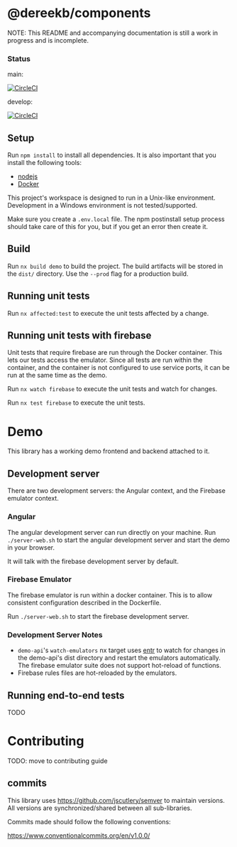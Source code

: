 # @dereekb/components
NOTE: This README and accompanying documentation is still a work in progress and is incomplete.

### Status
main:

[![CircleCI](https://circleci.com/gh/dereekb/dbx-components/tree/main.svg?style=shield)](https://circleci.com/gh/dereekb/dbx-components/tree/main)

develop: 

[![CircleCI](https://circleci.com/gh/dereekb/dbx-components/tree/develop.svg?style=shield)](https://circleci.com/gh/dereekb/dbx-components/tree/develop)

## Setup
Run `npm install` to install all dependencies. It is also important that you install the following tools:

- [nodejs](https://nodejs.org/en/)
- [Docker](https://www.docker.com/)

This project's workspace is designed to run in a Unix-like environment. Development in a Windows environment is not tested/supported.

Make sure you create a `.env.local` file. The npm postinstall setup process should take care of this for you, but if you get an error then create it.

## Build

Run `nx build demo` to build the project. The build artifacts will be stored in the `dist/` directory. Use the `--prod` flag for a production build.

## Running unit tests

Run `nx affected:test` to execute the unit tests affected by a change.

## Running unit tests with firebase
Unit tests that require firebase are run through the Docker container. This lets our tests access the emulator. Since all tests are run within the container, and the container is not configured to use service ports, it can be run at the same time as the demo.

Run `nx watch firebase` to execute the unit tests and watch for changes.

Run `nx test firebase` to execute the unit tests.

# Demo
This library has a working demo frontend and backend attached to it.

## Development server

There are two development servers: the Angular context, and the Firebase emulator context.

### Angular
The angular development server can run directly on your machine. Run `./server-web.sh` to start the angular development server and start the demo in your browser.

It will talk with the firebase development server by default.

### Firebase Emulator
The firebase emulator is run within a docker container. This is to allow consistent configuration described in the Dockerfile.

Run `./server-web.sh` to start the firebase development server.

### Development Server Notes
- `demo-api`'s `watch-emulators` nx target uses [entr](http://eradman.com/entrproject/) to watch for changes in the demo-api's dist directory and restart the emulators automatically. The firebase emulator suite does not support hot-reload of functions.
- Firebase rules files are hot-reloaded by the emulators.

## Running end-to-end tests

TODO

# Contributing

TODO: move to contributing guide

## commits
This library uses https://github.com/jscutlery/semver to maintain versions. All versions are synchronized/shared between all sub-libraries.

Commits made should follow the following conventions: 

https://www.conventionalcommits.org/en/v1.0.0/
